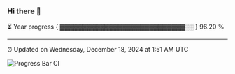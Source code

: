 ### Hi there 👋

⏳ Year progress { ▓▓▓▓▓▓▓▓▓▓▓▓▓▓▓▓▓▓▓▓▓▓▓▓▓▓▓▓░░ } 96.20 %

---

⏰ Updated on Wednesday, December 18, 2024 at 1:51 AM UTC

![Progress Bar CI](https://github.com/arthurbuhl/arthurbuhl/workflows/Progress%20Bar%20CI/badge.svg)
